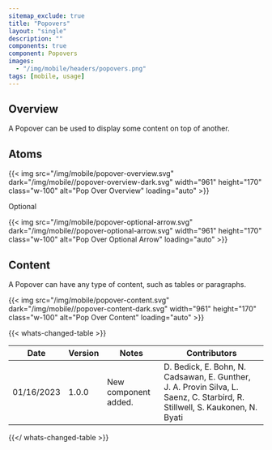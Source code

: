 ```yaml
---
sitemap_exclude: true
title: "Popovers"
layout: "single"
description: ""
components: true
component: Popovers
images:
  - "/img/mobile/headers/popovers.png"
tags: [mobile, usage]
---
```

## Overview

A Popover can be used to display some content on top of another.

## Atoms

{{< img src="/img/mobile/popover-overview.svg" dark="/img/mobile//popover-overview-dark.svg" width="961" height="170" class="w-100" alt="Pop Over Overview" loading="auto" >}}

Optional

{{< img src="/img/mobile/popover-optional-arrow.svg" dark="/img/mobile//popover-optional-arrow.svg" width="961" height="170" class="w-100" alt="Pop Over Optional Arrow" loading="auto" >}}

## Content

A Popover can have any type of content, such as tables or paragraphs.

{{< img src="/img/mobile/popover-content.svg" dark="/img/mobile//popover-content-dark.svg" width="961" height="170" class="w-100" alt="Pop Over Content" loading="auto" >}}


{{< whats-changed-table >}}

| Date       | Version | Notes                               | Contributors |
| ---------- | ------- | ----------------------------------- | ------------ |
| 01/16/2023 | 1.0.0   | New component added. | D. Bedick, E. Bohn, N. Cadsawan, E. Gunther, J. A. Provin Silva, L. Saenz, C. Starbird, R. Stillwell, S. Kaukonen, N. Byati  |

{{</ whats-changed-table >}}
